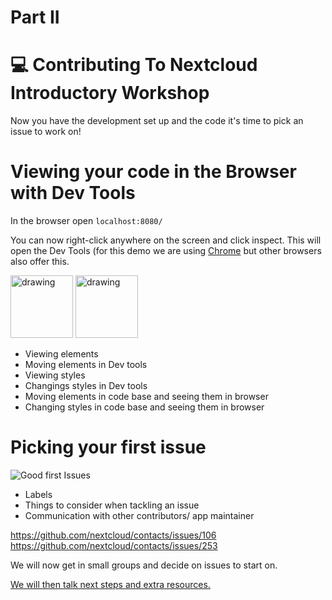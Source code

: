 # Part II
# :computer: Contributing To Nextcloud Introductory Workshop 

Now you have the development set up and the code it's time to pick an issue to work on!

# Viewing your code in the Browser with Dev Tools

In the browser open 
`localhost:8080/`

You can now right-click anywhere on the screen and click inspect. 
This will open the Dev Tools (for this demo we are using [Chrome]() but other browsers also offer this.

<img src="https://github.com/sleepypioneer/ContributingToNextcloudIntroductoryWorkshop/blob/master/images/meetup.svg" alt="drawing" width="100"/>

<img src="https://github.com/sleepypioneer/ContributingToNextcloudIntroductoryWorkshop/blob/master/images/meetup.svg" alt="drawing" width="100"/>

* Viewing elements
* Moving elements in Dev tools
* Viewing styles
* Changings styles in Dev tools
* Moving elements in code base and seeing them in browser
* Changing styles in code base and seeing them in browser

# Picking your first issue
![Good first Issues](https://github.com/sleepypioneer/ContributingToNextcloudIntroductoryWorkshop/blob/master/images/goodfiratissues.png)

* Labels
* Things to consider when tackling an issue
* Communication with other contributors/ app maintainer

https://github.com/nextcloud/contacts/issues/106
https://github.com/nextcloud/contacts/issues/253

We will now get in small groups and decide on issues to start on.

[We will then talk next steps and extra resources.](https://github.com/sleepypioneer/ContributingToNextcloudIntroductoryWorkshop/blob/master/PartIII.md)
